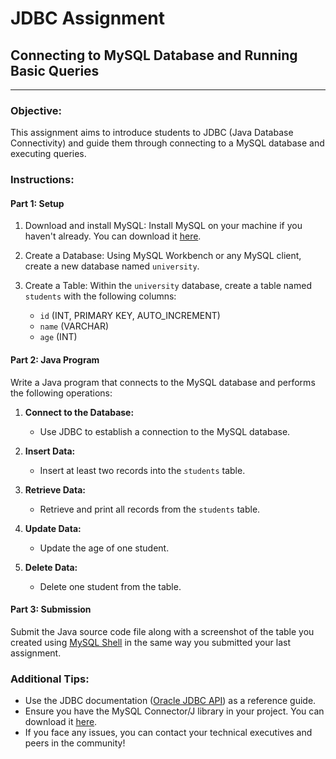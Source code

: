 # JDBC Assignment 
## Connecting to MySQL Database and Running Basic Queries

---

### Objective:

This assignment aims to introduce students to JDBC (Java Database Connectivity) and guide them through connecting to a MySQL database and executing queries.

### Instructions:

#### Part 1: Setup

1. Download and install MySQL: Install MySQL on your machine if you haven't already. You can download it [here](https://dev.mysql.com/downloads/).

2. Create a Database: Using MySQL Workbench or any MySQL client, create a new database named `university`.

3. Create a Table: Within the `university` database, create a table named `students` with the following columns:
   - `id` (INT, PRIMARY KEY, AUTO_INCREMENT)
   - `name` (VARCHAR)
   - `age` (INT)

#### Part 2: Java Program

Write a Java program that connects to the MySQL database and performs the following operations:

1. **Connect to the Database:**
   - Use JDBC to establish a connection to the MySQL database.

2. **Insert Data:**
   - Insert at least two records into the `students` table.

3. **Retrieve Data:**
   - Retrieve and print all records from the `students` table.

4. **Update Data:**
   - Update the age of one student.

5. **Delete Data:**
   - Delete one student from the table.

#### Part 3: Submission

Submit the Java source code file along with a screenshot of the table you created using [MySQL Shell](https://www.mysqltutorial.org/mysql-administration/mysql-show-columns/) in the same way you submitted your last assignment.

### Additional Tips:

- Use the JDBC documentation ([Oracle JDBC API](https://docs.oracle.com/en/java/javase/14/docs/api/java.sql/java/sql/package-summary.html)) as a reference guide.
- Ensure you have the MySQL Connector/J library in your project. You can download it [here](https://dev.mysql.com/downloads/connector/j/).
- If you face any issues, you can contact your technical executives and peers in the community!
